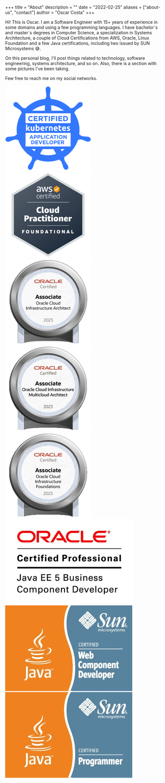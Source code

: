 +++
title = "About"
description = ""
date = "2022-02-25"
aliases = ["about-us", "contact"]
author = "Oscar Costa"
+++

Hi! This is Oscar. I am a Software Engineer with 15+ years of experience in some domains and using a few programming languages. I have bachelor´s and master´s degrees in Computer Science, a specialization in Systems Architecture, a couple of Cloud Certifications from AWS, Oracle, Linux Foundation and a few Java certifications, including two issued by SUN Microsystems &#128517;.

On this personal blog, I'll post things related to technology, software engineering, systems architecture, and so on. Also, there is a section with some pictures I've been taking.

Few free to reach me on my social networks.

<div class="row">
  <div class="column">
    <img class="badge__image" src="/images/badges/ckad.png" alt=" Certified Kubernetes Application Developer (CKAD)" />
  </div>
  <div class="column">
    <img class="badge__image" src="/images/badges/awscpf.png" alt="AWS Certified Cloud Practitionar" />
  </div>
  <div class="column">
    <img class="badge__image" src="/images/badges/OCI2023CAA.png" alt="OCI Certified Architect Associate 2023" />
  </div>
  <div class="column">
    <img class="badge__image" src="/images/badges/OCI23MCCA.png" alt="OCI Certified Associate Multicloud Architect 2023" />
  </div>
  <div class="column">
    <img class="badge__image" src="/images/badges/OCIF2023CA.png" alt="OCI Certified Associate Foundations 2023" />
  </div>
  <div class="column">
    <img class="badge__image" src="/images/badges/OCP_JavaEE5BizCompDev_clr.jpg" alt="Oracle Certified Professional JavaEE 5 Business Component Developer (OCPJBCD 5)" />
  </div>
  <div class="column">
    <img class="badge__image" src="/images/badges/java_cert_web_comp_dev.jpg" alt="Sun Certified Java Web Component Developer 5 (SCJWCD 5)" />
  </div>
  <div class="column">
    <img class="badge__image" src="/images/badges/java_cert_prog.jpg" alt="Sun Certified Java Programmer 1.5 (SCJP 5)" />
  </div>
</div>